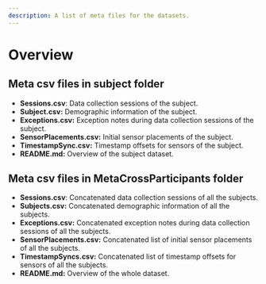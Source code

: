 ```yaml
---
description: A list of meta files for the datasets.
---
```


# Overview

## Meta csv files in subject folder

* **Sessions.csv**: Data collection sessions of the subject.
* **Subject.csv:** Demographic information of the subject.
* **Exceptions.csv:** Exception notes during data collection sessions of the subject.
* **SensorPlacements.csv:** Initial sensor placements of the subject.
* **TimestampSync.csv:** Timestamp offsets for sensors of the subject.
* **README.md:** Overview of the subject dataset.

## Meta csv files in MetaCrossParticipants folder

* **Sessions.csv**: Concatenated data collection sessions of all the subjects.
* **Subjects.csv:** Concatenated demographic information of all the subjects.
* **Exceptions.csv:** Concatenated exception notes during data collection sessions of all the subjects.
* **SensorPlacements.csv:** Concatenated list of initial sensor placements of all the subjects.
* **TimestampSyncs.csv:** Concatenated list of timestamp offsets for sensors of all the subjects.
* **README.md:** Overview of the whole dataset.



